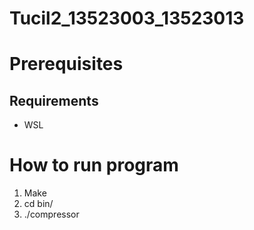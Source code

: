# Tucil2_13523003_13523013

# Prerequisites

## Requirements

- WSL

# How to run program

1. Make
2. cd bin/
3. ./compressor
